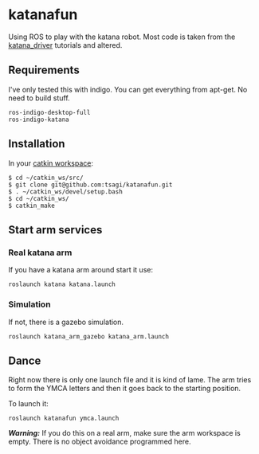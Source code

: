 # katanafun

Using ROS to play with the katana robot. Most code is taken from the [katana_driver](https://github.com/uos/katana_driver) tutorials and altered. 

## Requirements

I've only tested this with indigo. You can get everything from apt-get. No need to build stuff.

```
ros-indigo-desktop-full
ros-indigo-katana
```

## Installation

In your [catkin workspace](http://wiki.ros.org/catkin/Tutorials/create_a_workspace):

``` 
$ cd ~/catkin_ws/src/
$ git clone git@github.com:tsagi/katanafun.git
$ . ~/catkin_ws/devel/setup.bash
$ cd ~/catkin_ws/
$ catkin_make
```

## Start arm services

### Real katana arm

If you have a katana arm around start it use:

```
roslaunch katana katana.launch
```

### Simulation

If not, there is a gazebo simulation.

```
roslaunch katana_arm_gazebo katana_arm.launch
```

## Dance
Right now there is only one launch file and it is kind of lame. 
The arm tries to form the YMCA letters and then it goes back to the starting position.

To launch it:

```
roslaunch katanafun ymca.launch
```

***Warning:*** If you do this on a real arm, make sure the arm workspace is empty. There is no object avoidance programmed here.
